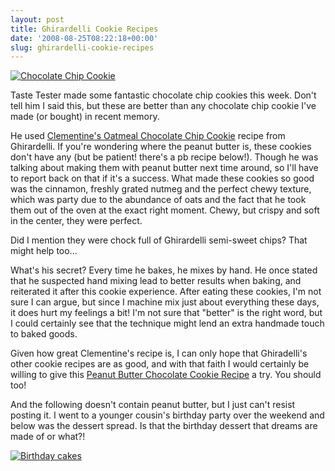 ```yaml
---
layout: post
title: Ghirardelli Cookie Recipes
date: '2008-08-25T08:22:18+00:00'
slug: ghirardelli-cookie-recipes
---
```

<a href="http://flickr.com/photos/kstar810/2794175841/"><img src="http://farm4.static.flickr.com/3096/2794175841_f4b7760b79.jpg?v=0" alt="Chocolate Chip Cookie" /></a>

Taste Tester made some fantastic chocolate chip cookies this week. Don't tell him I said this, but these are better than any chocolate chip cookie I've made (or bought) in recent memory.

He used <a href="http://www.ghirardelli.com/bake/recipe.aspx?id=1028">Clementine's Oatmeal Chocolate Chip Cookie</a> recipe from Ghirardelli. If you're wondering where the peanut butter is, these cookies don't have any (but be patient! there's a pb recipe below!). Though he was talking about making them with peanut butter next time around, so I'll have to report back on that if it's a success. What made these cookies so good was the cinnamon, freshly grated nutmeg and the perfect chewy texture, which was party due to the abundance of oats and the fact that he took them out of the oven at the exact right moment. Chewy, but crispy and soft in the center, they were perfect. 

Did I mention they were chock full of Ghirardelli semi-sweet chips? That might help too...

What's his secret? Every time he bakes, he mixes by hand. He once stated that he suspected hand mixing lead to better results when baking, and reiterated it after this cookie experience. After eating these cookies, I'm not sure I can argue, but since I machine mix just about everything these days, it does hurt my feelings a bit! I'm not sure that "better" is the right word, but I could certainly see that the technique might lend an extra handmade touch to baked goods.

Given how great Clementine's recipe is, I can only hope that Ghiradelli's other cookie recipes are as good, and with that faith I would certainly be willing to give this <a href="http://www.ghirardelli.com/bake/recipe.aspx?id=1036">Peanut Butter Chocolate Cookie Recipe</a> a try. You should too!

And the following doesn't contain peanut butter, but I just can't resist posting it. I went to a younger cousin's birthday party over the weekend and below was the dessert spread. Is that the birthday dessert that dreams are made of or what?!

<a href="http://flickr.com/photos/kstar810/2794175085/"><img src="http://farm4.static.flickr.com/3246/2794175085_4372a09faf.jpg?v=0" alt="Birthday cakes" /></a>
